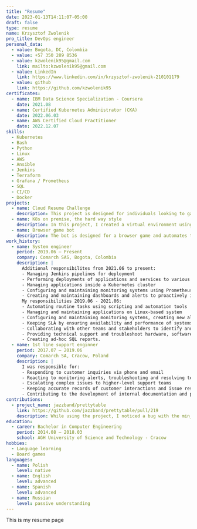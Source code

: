 ```yaml
---
title: "Resume"
date: 2023-01-13T14:11:07-05:00
draft: false
type: resume
name: Krzysztof Zwolenik
pro_title: DevOps engineer
personal_data:
  - value: Bogota, DC, Colombia
  - value: +57 350 289 8536
  - value: kzwolenik95@gmail.com
    link: mailto:kzwolenik95@gmail.com
  - value: LinkedIn
    link: https://www.linkedin.com/in/krzysztof-zwolenik-210101179
  - value: github
    link: https://github.com/kzwolenik95
certificates:
  - name: IBM Data Science Specialization - Coursera
    date: 2021.08
  - name: Certified Kubernetes Administrator (CKA)
    date: 2022.06.03
  - name: AWS Certified Cloud Practitioner
    date: 2022.12.07
skills:
  - Kubernetes
  - Bash
  - Python
  - Linux
  - AWS
  - Ansible
  - Jenkins
  - Terraform
  - Grafana / Prometheus
  - SQL
  - CI/CD
  - Docker
projects:
  - name: Cloud Resume Challenge
    description: This project is designed for individuals looking to gain knowledge about the cloud environment and enter the industry. It provides an opportunity to learn various aspects of cloud computing.
  - name: K8s on premise, the hard way style
    description: In this project, I created a virtual environment using Vagrant and installed and prepared all the necessary software for K8s using Ansible. I also provided the commands needed to join all the control plane nodes and worker nodes, resulting in a cluster with 3 control plane nodes and 2 worker nodes that can be used for experimentation.
  - name: Browser game bot
    description: The bot is designed for a browser game and automates tedious or complex actions required in the game. It can perform repetitive tasks such as farming, and actions that require time coordination, like sending attacks at specific times and in a specific order. The project utilizes Selenium and JavaScript calls to interact with the game. Additionally, various statistics and information are exported as metrics to Prometheus, which are then displayed in Grafana dashboards.
work_history:
  - name: System engineer
    period: 2019.06 — Present
    company: Comarch SAS, Bogota, Colombia
    description: |
      Additional responsibilites from 2021.06 to present:
      - Managing Jenkins pipelines for deployment
      - Performing deployments of applications and services to various environments (e.g. development, staging, production)
      - Managing applications inside a Kubernetes cluster
      - Configuring and maintaining monitoring systems using Prometheus and Grafana to ensure availability and performance of systems and services
      - Creating and maintaining dashboards and alerts to proactively identify and address potential issues
      My responsibilities 2019.06 - 2021.06:
      - Automating routine tasks using scripting and automation tools
      - Managing and maintaining applications on Linux-based system
      - Configuring and maintaining monitoring systems, creating new alerts and dashboards as needed.
      - Keeping SLA by ensuring availability and performance of systems and services.
      - Collaborating with other teams and stakeholders to identify and implement improvements to the IT infrastructure.
      - Providing technical support and troubleshoot hardware, software and network issues, also providing assistance to first-line engineers when needed.
      - Creating ad-hoc SQL reports.
  - name: 1st line support enginner
    period: 2017.07 — 2019.06
    company: Comarch SA, Cracow, Poland
    description: |
      I was responsible for:
      - Responding to customer inquiries via phone and email
      - Reacting to monitoring alerts, troubleshooting and resolving technical issues related to the Linux OS, SQL database and Apache web server
      - Escalating complex issues to higher-level support teams
      - Keeping accurate records of customer interactions and issue resolutions using Jira
      - Contributing to the development of internal documentation and procedures in Confulence
contributions:
  - project_name: jazzband/prettytable
    link: https://github.com/jazzband/prettytable/pull/219
    description: While using the project, I noticed a bug with the min_table_width parameter. I reported the issue and submitted a pull request with a suggested fix. My contribution, "Fix to min_table_width parameter," was accepted and merged into the project.
education: 
  - career: Bachelor in Computer Engineering
    period: 2014.08 — 2018.03
    school: AGH University of Science and Technology - Cracow
hobbies:
  - Language learning
  - Board games
languages:
  - name: Polish
    level: native
  - name: English
    level: advanced
  - name: Spanish
    level: advanced
  - name: Russian
    level: passive understanding
---
```

This is my resume page